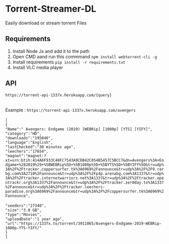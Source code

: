 # Torrent-Streamer-DL
Easily download or stream torrent Files

## Requirements
1. Install Node Js and add it to the path<br />
2. Open CMD aand run this commmand `npm install webtorrent-cli -g`<br />
3. Install requirements `pip install -r requirements.txt`<br />
4. Install VLC media player<br />

## API 
`https://torrent-api-1337x.herokuapp.com/{query}`<br /><br />

Example : `https://torrent-api-1337x.herokuapp.com/avengers`<br /><br />
`[`<br />
   `{`<br />
      `"Name":" Avengers: Endgame (2019) [WEBRip] [1080p] [YTS] [YIFY]",`<br />
      `"category":"HD",`<br />
      `"downloads":"195046",`<br />
      `"language":"English",`<br />
      `"lastChecked":"30 minutes ago",`<br />
     `"leechers":"17654",`<br />
      `"magnet":"magnet:?      xt=urn:btih:414A6F933C48FC7543A9CDB42C854B5457C5BCC7&dn=Avengers%3A+Endgame+%282019%29+%5BWEBRip%5D+%5B1080p%5D+%5BYTS%5D+%5BYIFY%5D&tr=udp%3A%2F%2Ftracker.coppersurfer.tk%3A6969%2Fannounce&tr=udp%3A%2F%2F9.rarbg.com%3A2710%2Fannounce&tr=udp%3A%2F%2Fp4p.arenabg.com%3A1337&tr=udp%3A%2F%2Ftracker.internetwarriors.net%3A1337&tr=udp%3A%2F%2Ftracker.opentrackr.org%3A1337%2Fannounce&tr=udp%3A%2F%2Ftracker.zer0day.to%3A1337%2Fannounce&tr=udp%3A%2F%2Ftracker.leechers-paradise.org%3A6969%2Fannounce&tr=udp%3A%2F%2Fcoppersurfer.tk%3A6969%2Fannounce",`<br /><br />
      `"seeders":"27340",`<br />
      `"size":"3.0 GB",`<br />
      `"type":"Movies",`<br />
      `"uploadDate":"1 year ago",`<br />
      `"url":"https://1337x.to/torrent/3911065/Avengers-Endgame-2019-WEBRip-1080p-YTS-YIFY/"`<br />
   `}`<br />
   `]`<br />
